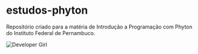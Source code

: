 # estudos-phyton
Repositório criado para a matéria de Introdução a Programação com Phyton do Instituto Federal de Pernambuco.

![Developer Girl](https://i.pinimg.com/originals/75/8f/1c/758f1cd8cede9c3e4711306fc030f4ce.gif)
